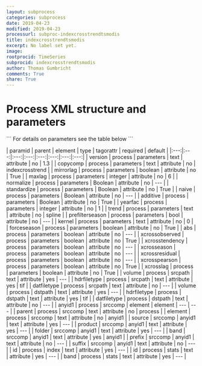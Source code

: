 ```yaml
---
layout: subprocess
categories: subprocess
date: 2019-04-23
modified: 2019-04-23
processurl: subproc-indexcrosstrendtsmodis
title: indexcrosstrendtsmodis
excerpt: No label set yet.
image: 
rootprocid: TimeSeries
subprocid: indexcrosstrendtsmodis
author: Thomas Gumbricht
comments: True
share: True
---
```


<h1 class='foot-description'>Process XML structure and parameters</h1>
```
For details on parameters see the table below
<?xml version="1.0" ?>
<process>
  <!--Generated from python-->
  <userproj plotid="yourplotid" projectid="yourprojectid" siteid="yoursiteid" system="systemid" tractid="yourtractid" userid="youruserid"/>
  <period endday="DD" endmonth="MM" endyear="YYYY" seasonendday="DD" seasonendmonth="MM" seasonstartday="DD" seasonstartmonth="MM" startday="DD" startmonth="MM" startyear="YYYY" timestep="timestep"/>
  <parameters abs="True/False" additive="True/False" copycomp="txtstring" forceseason="True/False" kernel="txtstring" maxlag="xyz" mirrorlag="True/False" naive="True/False" normalize="True/False" prefilterseason="True/False" standardize="True/False" trend="txtstring" version="txtstring" xcrosseason="True/False" xcrosslag="True/False" xcrossobserved="True/False" xcrosspearson="True/False" xcrossresidual="True/False" xcrosstendency="True/False" yearfac="xyz"/>
  <srcpath datfiletype="txtstring" hdrfiletype="txtstring" volume="txtstring"/>
  <dstpath datfiletype="txtstring" hdrfiletype="txtstring" volume="txtstring"/>
  <srccomp element="txtstring" parent="txtstring">
    <anyid1 band="txtstring" folder="txtstring" prefix="txtstring" product="txtstring" source="txtstring" suffix="txtstring"/>
  </srccomp>
  <index id="txtstring"/>
  <stats band="txtstring" id="txtstring"/>
</process>
```

| paramid | parent | element | type | tagorattr | required | default |
|:---:|:---:|:---:|:---:|:---:|:---:|:---:|:---:|
| version | process | parameters | text | attribute | no | 1.3 |
| copycomp | process | parameters | text | attribute | no | indexcrosstrend |
| mirrorlag | process | parameters | boolean | attribute | no | True |
| maxlag | process | parameters | integer | attribute | no | 6 |
| normalize | process | parameters | Boolean | attribute | no | --- |
| standardize | process | parameters | Boolean | attribute | no | True |
| naive | process | parameters | Boolean | attribute | no | --- |
| additive | process | parameters | Boolean | attribute | no | True |
| yearfac | process | parameters | integer | attribute | no | 1 |
| trend | process | parameters | text | attribute | no | spline |
| prefilterseason | process | parameters | bool | attribute | no | --- |
| kernel | process | parameters | text | attribute | no | 0 |
| forceseason | process | parameters | boolean | attribute | no | True |
| abs | process | parameters | boolean | attribute | no | --- |
| xcrossobserved | process | parameters | boolean | attribute | no | True |
| xcrosstendency | process | parameters | boolean | attribute | no | --- |
| xcrosseason | process | parameters | boolean | attribute | no | --- |
| xcrossresidual | process | parameters | boolean | attribute | no | --- |
| xcrosspearson | process | parameters | boolean | attribute | no | True |
| xcrosslag | process | parameters | boolean | attribute | no | True |
| volume | process | srcpath | text | attribute | yes | --- |
| hdrfiletype | process | srcpath | text | attribute | yes | tif |
| datfiletype | process | srcpath | text | attribute | no | --- |
| volume | process | dstpath | text | attribute | yes | --- |
| hdrfiletype | process | dstpath | text | attribute | yes | tif |
| datfiletype | process | dstpath | text | attribute | no | --- |
| anyid1 | process | srccomp | element | element | --- | --- |
| parent | process | srccomp | text | attribute | no | process |
| element | process | srccomp | text | attribute | no | anyid1 |
| source | srccomp | anyid1 | text | attribute | yes | --- |
| product | srccomp | anyid1 | text | attribute | yes | --- |
| folder | srccomp | anyid1 | text | attribute | yes | --- |
| band | srccomp | anyid1 | text | attribute | yes | anyid1 |
| prefix | srccomp | anyid1 | text | attribute | no | --- |
| suffix | srccomp | anyid1 | text | attribute | no | --- |
| id | process | index | text | attribute | yes | --- |
| id | process | stats | text | attribute | yes | --- |
| band | process | stats | text | attribute | yes | --- |
